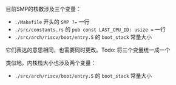 目前SMP的核数涉及三个变量：
- `./Makefile` 开头的 `SMP ?=` 一行
- `./src/constants.rs` 的 `pub const LAST_CPU_ID: usize =` 一行
- `./src/arch/riscv/boot/entry.S` 的 `boot_stack` 常量大小

它们表达的意思相同，也需要同时更改。Todo: 将三个变量统一成一个

类似地，内核栈大小也涉及两个变量：
- `./src/arch/riscv/boot/entry.S` 的 `boot_stack` 常量大小
